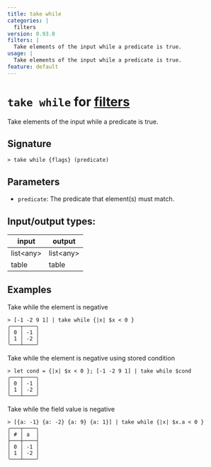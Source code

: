 ```yaml
---
title: take while
categories: |
  filters
version: 0.93.0
filters: |
  Take elements of the input while a predicate is true.
usage: |
  Take elements of the input while a predicate is true.
feature: default
---
```

<!-- This file is automatically generated. Please edit the command in https://github.com/nushell/nushell instead. -->

# `take while` for [filters](/commands/categories/filters.md)

<div class='command-title'>Take elements of the input while a predicate is true.</div>

## Signature

```> take while {flags} (predicate)```

## Parameters

 -  `predicate`: The predicate that element(s) must match.


## Input/output types:

| input     | output    |
| --------- | --------- |
| list\<any\> | list\<any\> |
| table     | table     |
## Examples

Take while the element is negative
```nu
> [-1 -2 9 1] | take while {|x| $x < 0 }
╭───┬────╮
│ 0 │ -1 │
│ 1 │ -2 │
╰───┴────╯

```

Take while the element is negative using stored condition
```nu
> let cond = {|x| $x < 0 }; [-1 -2 9 1] | take while $cond
╭───┬────╮
│ 0 │ -1 │
│ 1 │ -2 │
╰───┴────╯

```

Take while the field value is negative
```nu
> [{a: -1} {a: -2} {a: 9} {a: 1}] | take while {|x| $x.a < 0 }
╭───┬────╮
│ # │ a  │
├───┼────┤
│ 0 │ -1 │
│ 1 │ -2 │
╰───┴────╯

```
